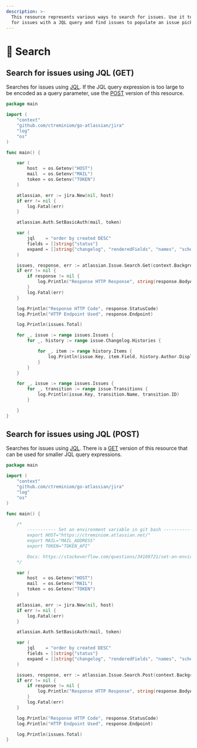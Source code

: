 ```yaml
---
description: >-
  This resource represents various ways to search for issues. Use it to search
  for issues with a JQL query and find issues to populate an issue picker.
---
```


# 📌 Search

## Search for issues using JQL \(GET\)

 Searches for issues using [JQL](https://confluence.atlassian.com/x/egORLQ). If the JQL query expression is too large to be encoded as a query parameter, use the [POST](https://docs.go-atlassian.io/jira-software-cloud/issues/search#search-for-issues-using-jql-post) version of this resource.

```go
package main

import (
	"context"
	"github.com/ctreminiom/go-atlassian/jira"
	"log"
	"os"
)

func main() {

	var (
		host  = os.Getenv("HOST")
		mail  = os.Getenv("MAIL")
		token = os.Getenv("TOKEN")
	)

	atlassian, err := jira.New(nil, host)
	if err != nil {
		log.Fatal(err)
	}

	atlassian.Auth.SetBasicAuth(mail, token)

	var (
		jql    = "order by created DESC"
		fields = []string{"status"}
		expand = []string{"changelog", "renderedFields", "names", "schema", "transitions", "operations", "editmeta"}
	)

	issues, response, err := atlassian.Issue.Search.Get(context.Background(), jql, fields, expand, 0, 50, "")
	if err != nil {
		if response != nil {
			log.Println("Response HTTP Response", string(response.BodyAsBytes))
		}
		log.Fatal(err)
	}

	log.Println("Response HTTP Code", response.StatusCode)
	log.Println("HTTP Endpoint Used", response.Endpoint)

	log.Println(issues.Total)

	for _, issue := range issues.Issues {
		for _, history := range issue.Changelog.Histories {

			for _, item := range history.Items {
				log.Println(issue.Key, item.Field, history.Author.DisplayName)
			}
		}
	}

	for _, issue := range issues.Issues {
		for _, transition := range issue.Transitions {
			log.Println(issue.Key, transition.Name, transition.ID)
		}

	}
}

```

## Search for issues using JQL \(POST\)

 Searches for issues using [JQL](https://confluence.atlassian.com/x/egORLQ). There is a [GET](https://docs.go-atlassian.io/jira-software-cloud/issues/search#search-for-issues-using-jql-get) version of this resource that can be used for smaller JQL query expressions.

```go
package main

import (
	"context"
	"github.com/ctreminiom/go-atlassian/jira"
	"log"
	"os"
)

func main() {

	/*
		----------- Set an environment variable in git bash -----------
		export HOST="https://ctreminiom.atlassian.net/"
		export MAIL="MAIL_ADDRESS"
		export TOKEN="TOKEN_API"

		Docs: https://stackoverflow.com/questions/34169721/set-an-environment-variable-in-git-bash
	*/

	var (
		host  = os.Getenv("HOST")
		mail  = os.Getenv("MAIL")
		token = os.Getenv("TOKEN")
	)

	atlassian, err := jira.New(nil, host)
	if err != nil {
		log.Fatal(err)
	}

	atlassian.Auth.SetBasicAuth(mail, token)

	var (
		jql    = "order by created DESC"
		fields = []string{"status"}
		expand = []string{"changelog", "renderedFields", "names", "schema", "transitions", "operations", "editmeta"}
	)

	issues, response, err := atlassian.Issue.Search.Post(context.Background(), jql, fields, expand, 0, 50, "")
	if err != nil {
		if response != nil {
			log.Println("Response HTTP Response", string(response.BodyAsBytes))
		}
		log.Fatal(err)
	}

	log.Println("Response HTTP Code", response.StatusCode)
	log.Println("HTTP Endpoint Used", response.Endpoint)

	log.Println(issues.Total)
}

```

